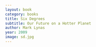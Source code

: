 ```yaml
---
layout: book
category: books
title: Six Degrees
subtitle: Our Future on a Hotter Planet
author: Mark Lynas
year: 2009
image: sd.jpg
---
```

